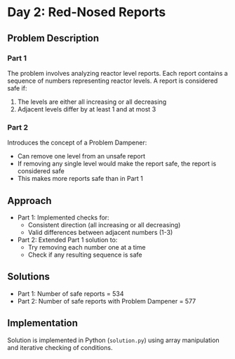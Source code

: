 # Day 2: Red-Nosed Reports

## Problem Description

### Part 1
The problem involves analyzing reactor level reports. Each report contains a sequence of numbers representing reactor levels. A report is considered safe if:
1. The levels are either all increasing or all decreasing
2. Adjacent levels differ by at least 1 and at most 3

### Part 2
Introduces the concept of a Problem Dampener:
- Can remove one level from an unsafe report
- If removing any single level would make the report safe, the report is considered safe
- This makes more reports safe than in Part 1

## Approach
- Part 1: Implemented checks for:
  - Consistent direction (all increasing or all decreasing)
  - Valid differences between adjacent numbers (1-3)
- Part 2: Extended Part 1 solution to:
  - Try removing each number one at a time
  - Check if any resulting sequence is safe

## Solutions
- Part 1: Number of safe reports = 534
- Part 2: Number of safe reports with Problem Dampener = 577

## Implementation
Solution is implemented in Python (`solution.py`) using array manipulation and iterative checking of conditions. 